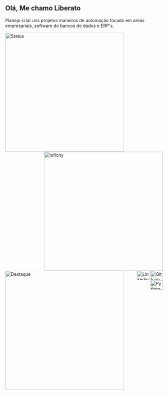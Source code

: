 ## Olá, Me chamo Liberato

Planejo criar uns projetos maneiros de automação focado em areas empresariais, software de bancos de dados e ERP's.

<p href="https://github.com/anuraghazra/github-readme-stats">

  <img align="left" alt="Status" width="380px" src="https://github-readme-stats.vercel.app/api?username=gitdionysos&show_icons=true&theme=tokyonight&custom_title=Status" />
  <img align="right" alt="loficity" width="380px" src="https://github.com/HyunCafe/HyunCafe/raw/main/assests/loficity.gif"/>
  <img align="left" alt="Destaque" width="380px" src="https://github-readme-stats.vercel.app/api/pin/?username=gitdionysos&repo=gitdionysos&theme=tokyonight" />
  <img align="right" alt="Git Icon" height="30" width="40" src="https://icongr.am/devicon/git-plain.svg?size=128&color=c1bbd3">
  <img align="right" alt="Linkedin Icon" height="30" width="40" src="https://icongr.am/devicon/linkedin-plain.svg?size=128&color=c1bbd3">
  <img align="right" alt="Python Icon" height="30" width="40" src="https://icongr.am/devicon/python-plain-wordmark.svg?size=128&color=c1bbd3">

</p>
